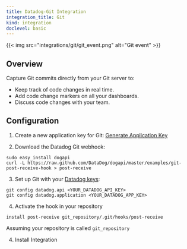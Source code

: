 ```yaml
---
title: Datadog-Git Integration
integration_title: Git
kind: integration
doclevel: basic
---
```


{{< img src="integrations/git/git_event.png" alt="Git event" >}}

## Overview

Capture Git commits directly from your Git server to:

* Keep track of code changes in real time.
* Add code change markers on all your dashboards.
* Discuss code changes with your team.


## Configuration

1. Create a new application key for Git: [Generate Application Key](https://app.datadoghq.com/account/settings#api)

2. Download the Datadog Git webhook:
```
sudo easy_install dogapi
curl -L https://raw.github.com/DataDog/dogapi/master/examples/git-post-receive-hook > post-receive
```

3. Set up Git with your [Datadog keys](https://app.datadoghq.com/account/settings#api):
```
git config datadog.api <YOUR_DATADOG_API_KEY>
git config datadog.application <YOUR_DATADOG_APP_KEY>
```   

4. Activate the hook in your repository
```
install post-receive git_repository/.git/hooks/post-receive
```
Assuming your repository is called ```git_repository```

4. Install Integration
